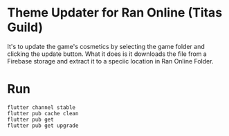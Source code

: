 # Theme Updater for Ran Online (Titas Guild)

It's to update the game's cosmetics by selecting the game folder and clicking the update button. What it does is it downloads the file from a Firebase storage and extract it to a speciic location in Ran Online Folder.

# Run

```
flutter channel stable
flutter pub cache clean
flutter pub get
flutter pub get upgrade
```
